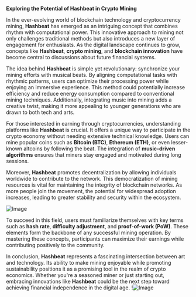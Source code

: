 **Exploring the Potential of Hashbeat in Crypto Mining**

In the ever-evolving world of blockchain technology and cryptocurrency mining, **Hashbeat** has emerged as an intriguing concept that combines rhythm with computational power. This innovative approach to mining not only challenges traditional methods but also introduces a new layer of engagement for enthusiasts. As the digital landscape continues to grow, concepts like **Hashbeat**, **crypto mining**, and **blockchain innovation** have become central to discussions about future financial systems.

The idea behind **Hashbeat** is simple yet revolutionary: synchronize your mining efforts with musical beats. By aligning computational tasks with rhythmic patterns, users can optimize their processing power while enjoying an immersive experience. This method could potentially increase efficiency and reduce energy consumption compared to conventional mining techniques. Additionally, integrating music into mining adds a creative twist, making it more appealing to younger generations who are drawn to both tech and arts.

For those interested in earning through cryptocurrencies, understanding platforms like **Hashbeat** is crucial. It offers a unique way to participate in the crypto economy without needing extensive technical knowledge. Users can mine popular coins such as **Bitcoin (BTC)**, **Ethereum (ETH)**, or even lesser-known altcoins by following the beat. The integration of **music-driven algorithms** ensures that miners stay engaged and motivated during long sessions.

Moreover, **Hashbeat** promotes decentralization by allowing individuals worldwide to contribute to the network. This democratization of mining resources is vital for maintaining the integrity of blockchain networks. As more people join the movement, the potential for widespread adoption increases, leading to greater stability and security within the ecosystem.

![Image](https://github.com/user-attachments/assets/590b50a7-4459-4e76-8a31-559aed223621)

To succeed in this field, users must familiarize themselves with key terms such as **hash rate**, **difficulty adjustment**, and **proof-of-work (PoW)**. These elements form the backbone of any successful mining operation. By mastering these concepts, participants can maximize their earnings while contributing positively to the community.

In conclusion, **Hashbeat** represents a fascinating intersection between art and technology. Its ability to make mining enjoyable while promoting sustainability positions it as a promising tool in the realm of crypto economics. Whether you're a seasoned miner or just starting out, embracing innovations like **Hashbeat** could be the next step toward achieving financial independence in the digital age. !![Image](https://github.com/user-attachments/assets/590b50a7-4459-4e76-8a31-559aed223621)